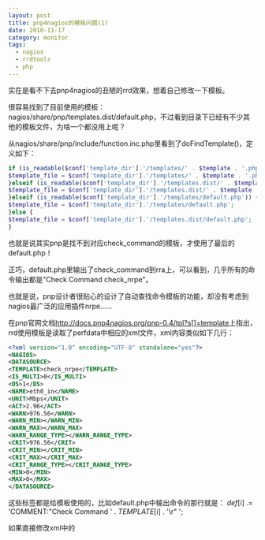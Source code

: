 ```yaml
---
layout: post
title: pnp4nagios的模板问题(1)
date: 2010-11-17
category: monitor
tags:
  - nagios
  - rrdtools
  - php
---
```


实在是看不下去pnp4nagios的丑陋的rrd效果，想着自己修改一下模板。

很容易找到了目前使用的模板：nagios/share/pnp/templates.dist/default.php，不过看到目录下已经有不少其他的模板文件，为啥一个都没用上呢？

从nagios/share/pnp/include/function.inc.php里看到了doFindTemplate()，定义如下：
```php
if (is_readable($conf['template_dir'].'/templates/' . $template . '.php')) {
$template_file = $conf['template_dir'].'/templates/' . $template . '.php';
}elseif (is_readable($conf['template_dir'].'/templates.dist/' . $template . '.php')) {
$template_file = $conf['template_dir'].'/templates.dist/' . $template . '.php';
}elseif (is_readable($conf['template_dir'].'/templates/default.php')) {
$template_file = $conf['template_dir'].'/templates/default.php';
}else {
$template_file = $conf['template_dir'].'/templates.dist/default.php';
}
```
也就是说其实pnp是找不到对应check_command的模板，才使用了最后的default.php！

正巧，default.php里输出了check_command到rra上，可以看到，几乎所有的命令输出都是"Check Command check_nrpe"。

也就是说，pnp设计者很贴心的设计了自动查找命令模板的功能，却没有考虑到nagios最广泛的应用插件nrpe……

在pnp官网文档<a href="http://docs.pnp4nagios.org/pnp-0.4/tpl?s[]=template">http://docs.pnp4nagios.org/pnp-0.4/tpl?s[]=template</a>上指出，rrd使用模板是读取了perfdata中相应的xml文件，xml内容类似如下几行：
```xml
<?xml version="1.0" encoding="UTF-8" standalone="yes"?>
<NAGIOS>
<DATASOURCE>
<TEMPLATE>check_nrpe</TEMPLATE>
<IS_MULTI>0</IS_MULTI>
<DS>1</DS>
<NAME>eth0_in</NAME>
<UNIT>Mbps</UNIT>
<ACT>2.96</ACT>
<WARN>976.56</WARN>
<WARN_MIN></WARN_MIN>
<WARN_MAX></WARN_MAX>
<WARN_RANGE_TYPE></WARN_RANGE_TYPE>
<CRIT>976.56</CRIT>
<CRIT_MIN></CRIT_MIN>
<CRIT_MAX></CRIT_MAX>
<CRIT_RANGE_TYPE></CRIT_RANGE_TYPE>
<MIN>0</MIN>
<MAX>0</MAX>
</DATASOURCE>
```
这些标签都是给模板使用的，比如default.php中输出命令的那行就是：
$def[$i] .= 'COMMENT:"Check Command ' . $TEMPLATE[$i] . '\r" ';

如果直接修改xml中的<TEMPLATE>标签内容，确实可以调用成新的模板显示。但间隔时间一过，xml就自动更新成默认配置输出的结果……

解决在大规模环境下nrpe监控数据绘图模板的问题~或许还得继续查找xml的定义，待续ing~

补充：看到官网如下网页，似乎是针对这个问题的，英文慢慢啃~
<a href="http://docs.pnp4nagios.org/pnp-0.4/tpl_custom">http://docs.pnp4nagios.org/pnp-0.4/tpl_custom</a>
